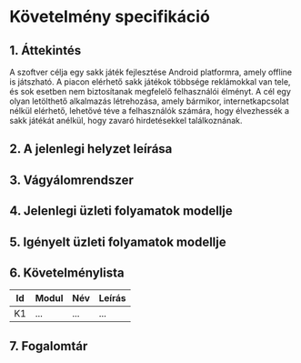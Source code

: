 # Követelmény specifikáció

## 1. Áttekintés

A szoftver célja egy sakk játék fejlesztése Android platformra, amely offline is játszható. A piacon elérhető sakk játékok többsége reklámokkal van tele, és sok esetben nem biztosítanak megfelelő felhasználói élményt. A cél egy olyan letölthető alkalmazás létrehozása, amely bármikor, internetkapcsolat nélkül elérhető, lehetővé téve a felhasználók számára, hogy élvezhessék a sakk játékát anélkül, hogy zavaró hirdetésekkel találkoznának.

## 2. A jelenlegi helyzet leírása

## 3. Vágyálomrendszer

## 4. Jelenlegi üzleti folyamatok modellje

## 5. Igényelt üzleti folyamatok modellje

## 6. Követelménylista

| Id | Modul | Név | Leírás |
| :---: | --- | --- | --- |
| K1 | ... | ... | ... |

## 7. Fogalomtár